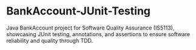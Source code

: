 # BankAccount-JUnit-Testing
Java BankAccount project for Software Quality Assurance (IS5113), showcasing JUnit testing, annotations, and assertions to ensure software reliability and quality through TDD.
